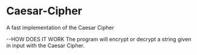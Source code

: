 # Caesar-Cipher
A fast implementation of the Caesar Cipher

--HOW DOES IT WORK
The program will encrypt or decrypt a string given in input with the Caesar Cipher.
